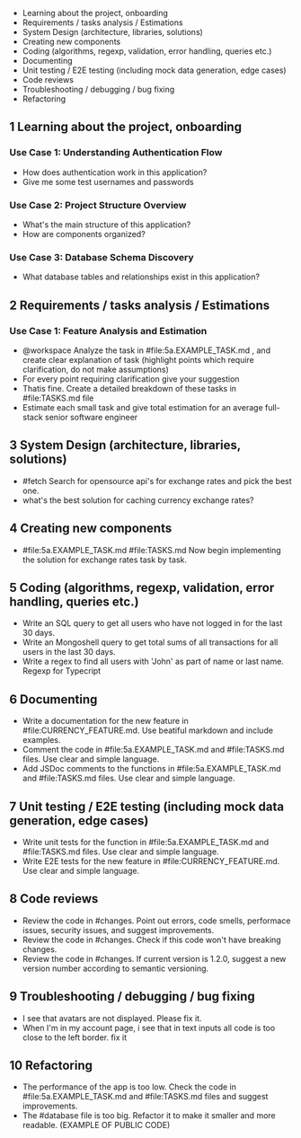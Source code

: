 - Learning about the project, onboarding
- Requirements / tasks analysis / Estimations
- System Design (architecture, libraries, solutions)
- Creating new components
- Coding (algorithms, regexp, validation, error handling, queries etc.)
- Documenting
- Unit testing / E2E testing (including mock data generation, edge cases)
- Code reviews
- Troubleshooting / debugging / bug fixing
- Refactoring

## 1 Learning about the project, onboarding
### Use Case 1: Understanding Authentication Flow
- How does authentication work in this application?
- Give me some test usernames and passwords

### Use Case 2: Project Structure Overview
- What's the main structure of this application?
- How are components organized?

### Use Case 3: Database Schema Discovery
- What database tables and relationships exist in this application?

## 2 Requirements / tasks analysis / Estimations
### Use Case 1: Feature Analysis and Estimation

- @workspace Analyze the task in #file:5a.EXAMPLE_TASK.md , and create clear explanation of task (highlight points which require clarification, do not make assumptions)
- For every point requiring clarification give your suggestion
- Thatis fine. Create a detailed breakdown of these tasks in #file:TASKS.md file
- Estimate each small task and give total estimation for an average full-stack senior software engineer

## 3 System Design (architecture, libraries, solutions)
- #fetch Search for opensource api's for exchange rates and pick the best one.
- what's the best solution for caching currency exchange rates?

## 4 Creating new components
- #file:5a.EXAMPLE_TASK.md #file:TASKS.md Now begin implementing the solution for exchange rates task by task.

## 5 Coding (algorithms, regexp, validation, error handling, queries etc.)
- Write an SQL query to get all users who have not logged in for the last 30 days.
- Write an Mongoshell query to get total sums of all transactions for all users in the last 30 days.
- Write a regex to find all users with 'John' as part of name or last name. Regexp for Typecript

## 6 Documenting
- Write a documentation for the new feature in #file:CURRENCY_FEATURE.md. Use beatiful markdown and include examples.
- Comment the code in #file:5a.EXAMPLE_TASK.md and #file:TASKS.md files. Use clear and simple language.
- Add JSDoc comments to the functions in #file:5a.EXAMPLE_TASK.md and #file:TASKS.md files. Use clear and simple language.

## 7 Unit testing / E2E testing (including mock data generation, edge cases)
- Write unit tests for the function in #file:5a.EXAMPLE_TASK.md and #file:TASKS.md files. Use clear and simple language.
- Write E2E tests for the new feature in #file:CURRENCY_FEATURE.md. Use clear and simple language.

## 8 Code reviews
- Review the code in #changes. Point out errors, code smells, performace issues, security issues, and suggest improvements.
- Review the code in #changes. Check if this code won't have breaking changes.
- Review the code in #changes. If current version is 1.2.0, suggest a new version number according to semantic versioning.

## 9 Troubleshooting / debugging / bug fixing
- I see that avatars are not displayed. Please fix it.
- When I'm in my account page, i see that in text inputs all code is too close to the left border. fix it

## 10 Refactoring
- The performance of the app is too low. Check the code in #file:5a.EXAMPLE_TASK.md and #file:TASKS.md files and suggest improvements.
- The #database file is too big. Refactor it to make it smaller and more readable. (EXAMPLE OF PUBLIC CODE)

